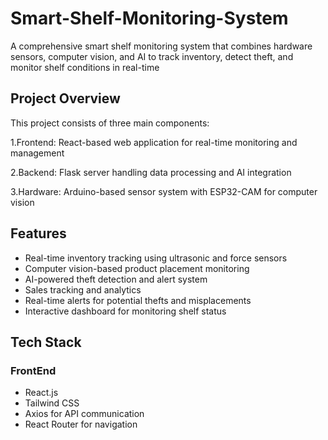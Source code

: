 # Smart-Shelf-Monitoring-System
A comprehensive smart shelf monitoring system that combines hardware sensors, computer vision, and AI to track inventory, detect theft, and monitor shelf conditions in real-time

## Project Overview
This project consists of three main components:

1.Frontend: React-based web application for real-time monitoring and management

2.Backend: Flask server handling data processing and AI integration

3.Hardware: Arduino-based sensor system with ESP32-CAM for computer vision

## Features

- Real-time inventory tracking using ultrasonic and force sensors
- Computer vision-based product placement monitoring  
- AI-powered theft detection and alert system  
- Sales tracking and analytics  
- Real-time alerts for potential thefts and misplacements  
- Interactive dashboard for monitoring shelf status  

## Tech Stack

### FrontEnd

- React.js
- Tailwind CSS
- Axios for API communication
- React Router for navigation
